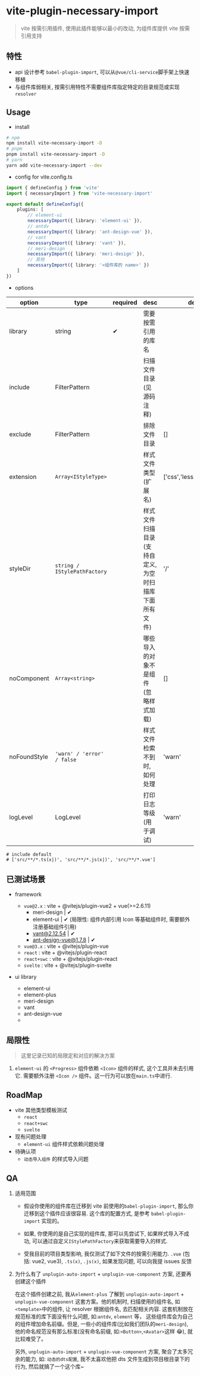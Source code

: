 # vite-plugin-necessary-import

> vite 按需引用插件, 使用此插件能够以最小的改动, 为组件库提供 vite 按需引用支持

## 特性

-   api 设计参考 `babel-plugin-import`, 可以从`@vue/cli-service`脚手架上快速移植
-   与组件库弱相关, 按需引用特性不需要组件库指定特定的目录规范或实现 `resolver`

## Usage

-   install

```bash
# npm
npm install vite-necessary-import -D
# pnpm
pnpm install vite-necessary-import -D
# yarn
yarn add vite-necessary-import --dev
```

-   config for vite.config.ts

```typescript
import { defineConfig } from 'vite'
import { necessaryImport } from 'vite-necessary-import'

export default defineConfig({
    plugins: [
        // element-ui
        necessaryImport({ library: 'element-ui' }),
        // antdv
        necessaryImport({ library: 'ant-design-vue' }),
        // vant
        necessaryImport({ library: 'vant' }),
        // meri-design
        necessaryImport({ library: 'meri-design' }),
        // 其他
        necessaryImport({ library: '<组件库的 name>' })
    ]
})
```

-   options

| option       | type                         | required | desc                                                   | default                      |
| ------------ | ---------------------------- | -------- | ------------------------------------------------------ | ---------------------------- |
| library      | string                       | ✔        | 需要按需引用的库名                                     |                              |
| include      | FilterPattern                |          | 扫描文件目录 (见源码注释)                              |                              |
| exclude      | FilterPattern                |          | 排除文件目录                                           | []                           |
| extension    | `Array<IStyleType>`          |          | 样式文件类型(扩展名)                                   | ['css','less','scss','sass'] |
| styleDir     | `string / IStylePathFactory` |          | 样式文件扫描目录(支持自定义, 为空时扫描库下面所有文件) | '/'                          |
| noComponent  | `Array<string>`              |          | 哪些导入的对象不是组件(忽略样式加载)                   | []                           |
| noFoundStyle | `'warn' / 'error' / false`   |          | 样式文件检索不到时, 如何处理                           | 'warn'                       |
| logLevel     | LogLevel                     |          | 打印日志等级(用于调试)                                 | 'warn'                       |

```
# include default
# ['src/**/*.ts(x|)', 'src/**/*.js(x|)', 'src/**/*.vue']
```

## 已测试场景

-   framework

    -   `vue@2.x` : vite + @vitejs/plugin-vue2 + vue(>=2.6.11)
        -   meri-design | ✔
        -   element-ui | ✔ (局限性: 组件内部引用 Icon 等基础组件时, 需要额外注册基础组件引用)
        -   vant@2.12.54 | ✔
        -   ant-design-vue@1.7.8 | ✔
    -   `vue@3.x` : vite + @vitejs/plugin-vue
    -   `react` : vite + @vitejs/plugin-react
    -   `react+swc` : vite + @vitejs/plugin-react
    -   `svelte` : vite + @vitejs/plugin-svelte

-   ui library

    -   element-ui
    -   element-plus
    -   meri-design
    -   vant
    -   ant-design-vue
    -

## 局限性

> 这里记录已知的局限定和对应的解决方案

1. `element-ui` 的 `<Progress>` 组件依赖 `<Icon>` 组件的样式, 这个工具并未去引用它. 需要额外注册 `<Icon />` 组件。这一行为可以放在`main.ts`中进行.

## RoadMap

-   vite 其他类型模板测试
    -   `react`
    -   `react+swc`
    -   `svelte`
-   现有问题处理
    -   `element-ui` 组件样式依赖问题处理
-   待确认项
    -   `动态导入组件` 的样式导入问题

## QA

1.  适用范围

    -   假设你使用的组件库在迁移到 vite 前使用的`babel-plugin-import`, 那么你迁移到这个插件应该很容易. 这个库的配置方式, 是参考 `babel-plugin-import` 实现的。

    -   如果, 你使用的是自己实现的组件库, 那可以先尝试下, 如果样式导入不成功, 可以通过自定义`IStylePathFactory`来获取需要导入的样式.

    -   受我目前的项目类型影响, 我仅测试了如下文件的按需引用能力. `.vue` (包括: vue2, vue3), `.ts(x)`, `.js(x)`, 如果发现问题, 可以向我提 issues 反馈

2.  为什么有了 `unplugin-auto-import` + `unplugin-vue-component` 方案, 还要再创建这个插件

    在这个插件创建之前, 我从`element-plus` 了解到 `unplugin-auto-import` + `unplugin-vue-component` 这套方案。他的机制时, 扫描使用的组件名, 如`<template>`中的组件, 让 resolver 根据组件名, 去匹配相关内容. 这套机制放在规范标准的库下面没有什么问题, 如:`antdv`, `element` 等， 这些组件库会为自己的组件增加命名前缀。但是, 一些小的组件库(比如我们团队的`meri-design`), 他的命名规范没有那么标准(没有命名前缀, 如:`<Button>`,`<Avatar>`这样 😂), 就比较难受了。

    另外, `unplugin-auto-import` + `unplugin-vue-component` 方案, 聚合了太多冗余的能力, 如: `动态的dts配置`, 我不太喜欢他把 dts 文件生成到项目根目录下的行为, 然后就搞了一个这个库~

```

```
